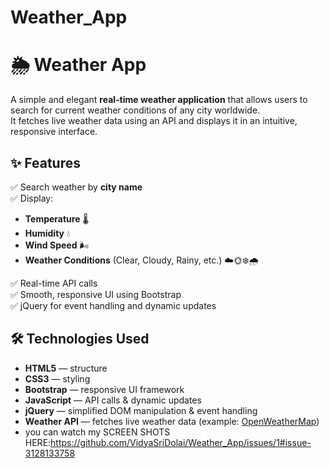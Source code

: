 # Weather_App
# 🌦️ Weather App

A simple and elegant **real-time weather application** that allows users to search for current weather conditions of any city worldwide.  
It fetches live weather data using an API and displays it in an intuitive, responsive interface.

## ✨ Features

✅ Search weather by **city name**  
✅ Display:
- **Temperature** 🌡️  
- **Humidity** 💧  
- **Wind Speed** 🌬️  
- **Weather Conditions** (Clear, Cloudy, Rainy, etc.) ☁️🌞❄️🌧️  

✅ Real-time API calls  
✅ Smooth, responsive UI using Bootstrap  
✅ jQuery for event handling and dynamic updates  

## 🛠️ Technologies Used

- **HTML5** — structure  
- **CSS3** — styling  
- **Bootstrap** — responsive UI framework  
- **JavaScript** — API calls & dynamic updates  
- **jQuery** — simplified DOM manipulation & event handling  
- **Weather API** — fetches live weather data (example: [OpenWeatherMap](https://openweathermap.org/api))
- you can watch my SCREEN SHOTS HERE:https://github.com/VidyaSriDolai/Weather_App/issues/1#issue-3128133758


